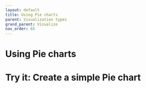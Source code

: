 ```yaml
---
layout: default
title: Using Pie charts
parent: Visualization types
grand_parent: Visualize
nav_order: 65
---
```


# Using Pie charts


# Try it: Create a simple Pie chart

